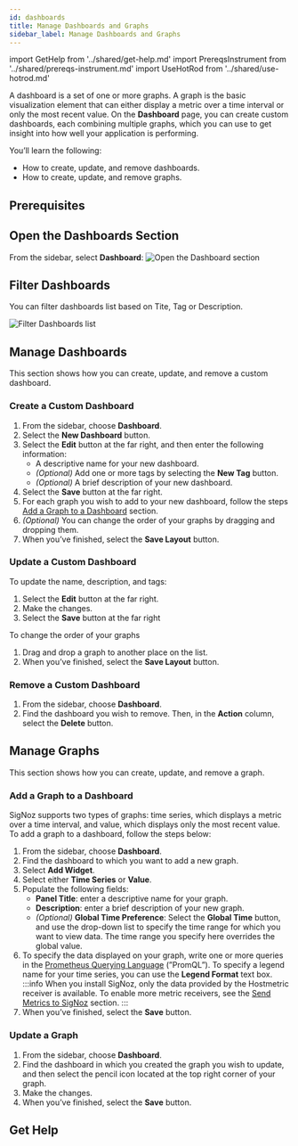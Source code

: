 ```yaml
---
id: dashboards
title: Manage Dashboards and Graphs
sidebar_label: Manage Dashboards and Graphs
---
```


import GetHelp from '../shared/get-help.md'
import PrereqsInstrument from '../shared/prereqs-instrument.md'
import UseHotRod from '../shared/use-hotrod.md'

A dashboard is a set of one or more graphs. A graph is the basic visualization element that can either display a metric over a time interval or only the most recent value. On the **Dashboard** page, you can create custom dashboards, each combining multiple graphs, which you can use to get insight into how well your application is performing.

You’ll learn the following:

- How to create, update, and remove dashboards.
- How to create, update, and remove graphs.

<UseHotRod />

## Prerequisites

<PrereqsInstrument />

## Open the Dashboards Section

From the sidebar, select **Dashboard**:
![Open the Dashboard section](/img/open-dashboard-section-v0.6.2.png)

## Filter Dashboards

You can filter dashboards list based on Tite, Tag or Description.

![Filter Dashboards list](/img/docs/filtering-dashboard.png)


## Manage Dashboards

This section shows how you can create, update, and remove a custom dashboard.

### Create a Custom Dashboard

1. From the sidebar, choose **Dashboard**.
2. Select the **New Dashboard** button.
3. Select the **Edit** button at the far right, and then enter the following information:
   - A descriptive name for your new dashboard.
   - *(Optional)* Add one or more tags by selecting the **New Tag** button.
   - *(Optional)* A brief description of your new dashboard.
4. Select the **Save** button at the far right.
5. For each graph you wish to add to your new dashboard, follow the steps [Add a Graph to a Dashboard](#add-a-graph-to-a-dashboard) section.
6. *(Optional)* You can change the order of your graphs by dragging and dropping them.
7. When you’ve finished, select the **Save Layout** button.

### Update a Custom Dashboard

To update the name, description, and tags:
1. Select the **Edit** button at the far right.
2. Make the changes.
3. Select the **Save** button at the far right

To change the order of your graphs
1. Drag and drop a graph  to another place on the list.
2. When you’ve finished, select the **Save Layout** button.

### Remove a Custom Dashboard

1. From the sidebar, choose **Dashboard**.
2. Find the dashboard you wish to remove. Then, in the **Action** column, select the **Delete** button.

## Manage Graphs

This section shows how you can create, update, and remove a graph.

### Add a Graph to a Dashboard

SigNoz supports two types of graphs: time series, which displays a metric over a time interval, and value, which displays only the most recent value. To add a graph to a dashboard, follow the steps below:

1. From the sidebar, choose **Dashboard**.
2. Find the dashboard to which you want to add a new graph.
3. Select **Add Widget**.
4. Select either **Time Series** or **Value**.
5. Populate the following fields:
   - **Panel Title**: enter a descriptive name for your graph.
   - **Description**: enter a brief description of your new graph.
   - *(Optional)* **Global Time Preference**: Select the **Global Time** button, and use the drop-down list to specify the time range for which you want to view data. The time range you specify here overrides the global value.
6. To specify the data displayed on your graph, write one or more queries in the [Prometheus Querying Language](https://prometheus.io/docs/prometheus/latest/querying/basics/) (”PromQL”). To specify a legend name for your time series, you can use the **Legend Format** text box.
  :::info
  When you install SigNoz, only the data provided by the Hostmetric receiver is available. To enable more metric receivers, see the [Send Metrics to SigNoz](/docs/userguide/send-metrics/) section.
  :::
7. When you’ve finished, select the **Save** button.

### Update a Graph

1. From the sidebar, choose **Dashboard**.
2. Find the dashboard in which you created the graph you wish to update, and then select the pencil icon located at the top right corner of your graph.
3. Make the changes.
4. When you’ve finished, select the **Save** button.

## Get Help

<GetHelp />
